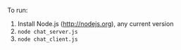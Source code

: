 To run: 

1. Install Node.js (http://nodejs.org), any current version
2. `node chat_server.js`
3. `node chat_client.js`